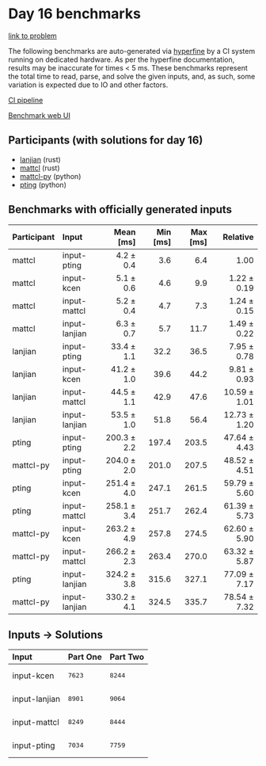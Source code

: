 # Day 16 benchmarks

[link to problem](https://adventofcode.com/2023/day/16)

The following benchmarks are auto-generated via
[hyperfine](https://github.com/sharkdp/hyperfine) by a CI system running on
dedicated hardware. As per the hyperfine documentation, results may be
inaccurate for times < 5 ms. These benchmarks represent the total time to read,
parse, and solve the given inputs, and, as such, some variation is expected due
to IO and other factors.

[CI pipeline](http://ci.papercode.net:8080/teams/main/pipelines/aoc2023)

[Benchmark web UI](https://aoc.ancalagon.black)


## Participants (with solutions for day 16)

- [lanjian](https://github.com/lanjian/aoc-2023) (rust)
- [mattcl](https://github.com/mattcl/aoc2023) (rust)
- [mattcl-py](https://github.com/mattcl/aoc2023-py) (python)
- [pting](https://github.com/pting/aoc2023) (python)


## Benchmarks with officially generated inputs

| Participant | Input | Mean [ms] | Min [ms] | Max [ms] | Relative |
|:---|:---|---:|---:|---:|---:|
| mattcl | input-pting | 4.2 ± 0.4 | 3.6 | 6.4 | 1.00 |
| mattcl | input-kcen | 5.1 ± 0.6 | 4.6 | 9.9 | 1.22 ± 0.19 |
| mattcl | input-mattcl | 5.2 ± 0.4 | 4.7 | 7.3 | 1.24 ± 0.15 |
| mattcl | input-lanjian | 6.3 ± 0.7 | 5.7 | 11.7 | 1.49 ± 0.22 |
| lanjian | input-pting | 33.4 ± 1.1 | 32.2 | 36.5 | 7.95 ± 0.78 |
| lanjian | input-kcen | 41.2 ± 1.0 | 39.6 | 44.2 | 9.81 ± 0.93 |
| lanjian | input-mattcl | 44.5 ± 1.1 | 42.9 | 47.6 | 10.59 ± 1.01 |
| lanjian | input-lanjian | 53.5 ± 1.0 | 51.8 | 56.4 | 12.73 ± 1.20 |
| pting | input-pting | 200.3 ± 2.2 | 197.4 | 203.5 | 47.64 ± 4.43 |
| mattcl-py | input-pting | 204.0 ± 2.0 | 201.0 | 207.5 | 48.52 ± 4.51 |
| pting | input-kcen | 251.4 ± 4.0 | 247.1 | 261.5 | 59.79 ± 5.60 |
| pting | input-mattcl | 258.1 ± 3.4 | 251.7 | 262.4 | 61.39 ± 5.73 |
| mattcl-py | input-kcen | 263.2 ± 4.9 | 257.8 | 274.5 | 62.60 ± 5.90 |
| mattcl-py | input-mattcl | 266.2 ± 2.3 | 263.4 | 270.0 | 63.32 ± 5.87 |
| pting | input-lanjian | 324.2 ± 3.8 | 315.6 | 327.1 | 77.09 ± 7.17 |
| mattcl-py | input-lanjian | 330.2 ± 4.1 | 324.5 | 335.7 | 78.54 ± 7.32 |


## Inputs -> Solutions

| Input | Part One | Part Two |
|:---|:---|:---|
|input-kcen|<pre>7623</pre>|<pre>8244</pre>|
|input-lanjian|<pre>8901</pre>|<pre>9064</pre>|
|input-mattcl|<pre>8249</pre>|<pre>8444</pre>|
|input-pting|<pre>7034</pre>|<pre>7759</pre>|